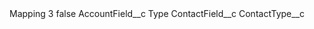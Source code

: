 <?xml version="1.0" encoding="UTF-8"?>
<CustomMetadata xmlns="http://soap.sforce.com/2006/04/metadata" xmlns:xsi="http://www.w3.org/2001/XMLSchema-instance" xmlns:xsd="http://www.w3.org/2001/XMLSchema">
    <label>Mapping 3</label>
    <protected>false</protected>
    <values>
        <field>AccountField__c</field>
        <value xsi:type="xsd:string">Type</value>
    </values>
    <values>
        <field>ContactField__c</field>
        <value xsi:type="xsd:string">ContactType__c</value>
    </values>
</CustomMetadata>
